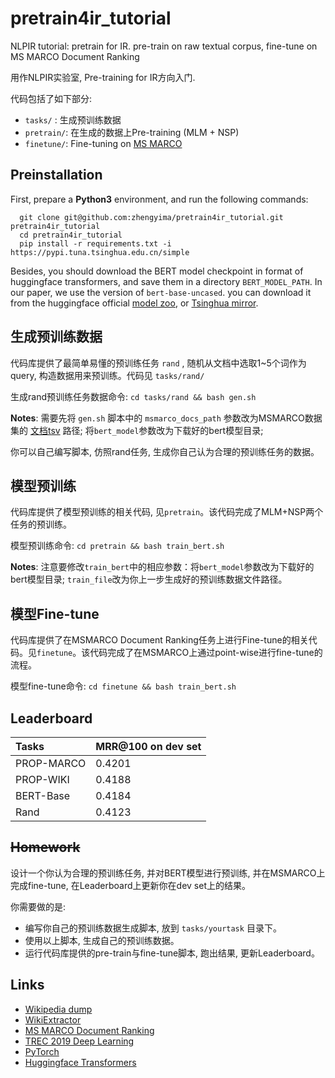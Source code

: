 # pretrain4ir_tutorial
NLPIR tutorial: pretrain for IR. pre-train on raw textual corpus, fine-tune on MS MARCO Document Ranking

用作NLPIR实验室, Pre-training for IR方向入门.

代码包括了如下部分:
- ```tasks/``` : 生成预训练数据  
- ```pretrain/```: 在生成的数据上Pre-training (MLM + NSP) 
- ```finetune/```: Fine-tuning on [MS MARCO](https://github.com/microsoft/MSMARCO-Document-Ranking)


## Preinstallation

First, prepare a **Python3** environment, and run the following commands:
```
  git clone git@github.com:zhengyima/pretrain4ir_tutorial.git pretrain4ir_tutorial
  cd pretrain4ir_tutorial
  pip install -r requirements.txt -i https://pypi.tuna.tsinghua.edu.cn/simple
```

Besides, you should download the BERT model checkpoint in format of huggingface transformers, and save them in a directory ```BERT_MODEL_PATH```. In our paper, we use the version of ```bert-base-uncased```. you can download it from the huggingface official [model zoo](https://huggingface.co/bert-base-uncased/tree/main), or [Tsinghua mirror](https://mirrors.tuna.tsinghua.edu.cn/hugging-face-models/).

## 生成预训练数据

代码库提供了最简单易懂的预训练任务 ```rand``` , 随机从文档中选取1~5个词作为query, 构造数据用来预训练。代码见 ```tasks/rand/``` 

生成rand预训练任务数据命令:
```cd tasks/rand && bash gen.sh```

**Notes**: 需要先将 ```gen.sh``` 脚本中的 ```msmarco_docs_path``` 参数改为MSMARCO数据集的 [文档tsv](https://msmarco.blob.core.windows.net/msmarcoranking/msmarco-docs.tsv.gz) 路径; 将```bert_model```参数改为下载好的bert模型目录; 

你可以自己编写脚本, 仿照rand任务, 生成你自己认为合理的预训练任务的数据。

## 模型预训练

代码库提供了模型预训练的相关代码, 见```pretrain```。该代码完成了MLM+NSP两个任务的预训练。

模型预训练命令:
```cd pretrain && bash train_bert.sh```

**Notes**: 注意要修改```train_bert```中的相应参数：将```bert_model```参数改为下载好的bert模型目录;  ```train_file```改为你上一步生成好的预训练数据文件路径。

## 模型Fine-tune

代码库提供了在MSMARCO Document Ranking任务上进行Fine-tune的相关代码。见```finetune```。该代码完成了在MSMARCO上通过point-wise进行fine-tune的流程。

模型fine-tune命令:
```cd finetune && bash train_bert.sh```

## Leaderboard

| Tasks | MRR@100 on dev set | 
| :---------------- | :---------------|
| PROP-MARCO | 0.4201 |
| PROP-WIKI | 0.4188 |
| BERT-Base | 0.4184 |
| Rand | 0.4123 |


## ~~Homework~~

设计一个你认为合理的预训练任务, 并对BERT模型进行预训练, 并在MSMARCO上完成fine-tune, 在Leaderboard上更新你在dev set上的结果。

你需要做的是:
- 编写你自己的预训练数据生成脚本, 放到 ```tasks/yourtask``` 目录下。
- 使用以上脚本, 生成自己的预训练数据。
- 运行代码库提供的pre-train与fine-tune脚本, 跑出结果, 更新Leaderboard。

## Links
- [Wikipedia dump](https://dumps.wikimedia.org/enwiki/)
- [WikiExtractor](https://github.com/attardi/wikiextractor)
- [MS MARCO Document Ranking](https://github.com/microsoft/MSMARCO-Document-Ranking)
- [TREC 2019 Deep Learning](https://microsoft.github.io/msmarco/TREC-Deep-Learning-2019.html)
- [PyTorch](https://pytorch.org)
- [Huggingface Transformers](https://huggingface.co/)

